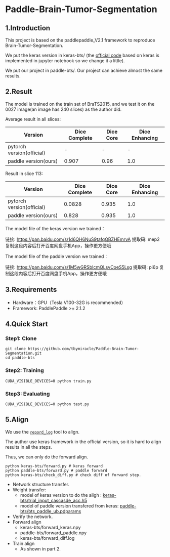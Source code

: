 # Paddle-Brain-Tumor-Segmentation

## 1.Introduction
This project is based on the paddlepaddle_V2.1 framework to reproduce Brain-Tumor-Segmentation. 

We put the keras version in keras-bts/ (the [official code](https://github.com/jadevaibhav/Brain-Tumor-Segmentation-using-Deep-Neural-networks) based on keras is implemented in jupyter notebook so we change it a little). 

We put our project in paddle-bts/. Our project can achieve almost the same results. 
## 2.Result

The model is trained on the train set of BraTS2015, and we test it on the 0027 image(an image has 240 slices) as the author did.

Average result in all slices:

 Version | Dice Complete | Dice Core | Dice Enhancing
 ---- | ----- | -----  | -----
 pytorch version(official)  | -  | - | -
 paddle version(ours) | 0.907|  0.96 | 1.0
 
 Result in slice 113:
 
  Version | Dice Complete | Dice Core | Dice Enhancing
 ---- | ----- | -----  | -----
 pytorch version(official)  | 0.0828  | 0.935 | 1.0
 paddle version(ours) | 0.828|  0.935 | 1.0
 


The model file of the keras version we trained：

链接: https://pan.baidu.com/s/1d6QH6NuS9tafqQBZHEmrvA 提取码: mep2 复制这段内容后打开百度网盘手机App，操作更方便哦

The model file of the paddle version we trained：

链接: https://pan.baidu.com/s/1M5wGRSbIcmQLsvCoeS5Lsg 提取码: pi6p 复制这段内容后打开百度网盘手机App，操作更方便哦


## 3.Requirements

 * Hardware：GPU（Tesla V100-32G is recommended）
 * Framework:  PaddlePaddle >= 2.1.2


## 4.Quick Start

### Step1: Clone

``` 
git clone https://github.com/tbymiracle/Paddle-Brain-Tumor-Segmentation.git
cd paddle-bts
``` 

### Step2: Training

```  
CUDA_VISIBLE_DEVICES=0 python train.py
```  
### Step3: Evaluating

```  
CUDA_VISIBLE_DEVICES=0 python test.py
```  

## 5.Align

We use the [`repord_log`](https://github.com/WenmuZhou/reprod_log) tool to align.

The author use keras framework in the official version, so it is hard to align results in all the steps.

Thus, we can only do the forward align.

```  
python keras-bts/forward.py # keras forward
python paddle-bts/forward.py # paddle forward
python keras-bts/check_diff.py # check diff of forward step.
```  

        
* Network structure transfer.
* Weight transfer:
  * model of keras version to do the aligh : [keras-bts/trial_input_cascasde_acc.h5](https://github.com/tbymiracle/Paddle-Brain-Tumor-Segmentation/blob/main/keras-bts/trial_input_cascasde_acc.h5)
  * model of paddle version transfered from keras: [paddle-bts/bts_paddle_ub.pdparams](https://github.com/tbymiracle/Paddle-Brain-Tumor-Segmentation/blob/main/paddle-bts/bts_paddle_ub.pdparams) 
* Verify the network.
* Forward align
  * keras-bts/forward_keras.npy
  * paddle-bts/forward_paddle.npy
  * keras-bts/forward_diff.log
* Train align
  * As shown in part 2.
